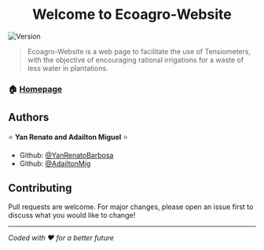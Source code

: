 <h1 align="center">Welcome to Ecoagro-Website</h1>
<p>
  <img alt="Version" src="https://img.shields.io/badge/version-1.0-blue.svg?cacheSeconds=2592000" />
</p>

> Ecoagro-Website is a web page to facilitate the use of Tensiometers, with the objective of encouraging rational irrigations for a waste of less water in plantations.

### 🏠 [Homepage](https://yanrenatobarbosa.github.io/Ecoagro-Website/)

## Authors

⭐️ **Yan Renato and Adailton Miguel** ⭐️

* Github: [@YanRenatoBarbosa](https://github.com/YanRenatoBarbosa)
* Github: [@AdailtonMig](https://github.com/AdailtonMig)

## Contributing

Pull requests are welcome. For major changes, please open an issue first to discuss what you would like to change!

***
_Coded with ❤️ for a better future_
